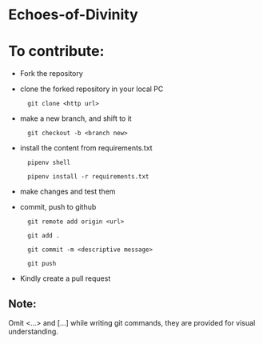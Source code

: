 # Echoes-of-Divinity
# To contribute:
- Fork the repository
- clone the forked repository in your local PC
 
        git clone <http url> 
  
- make a new branch, and shift to it
  
        git checkout -b <branch new> 
  
- install the content from requirements.txt
 
        pipenv shell 
  
        pipenv install -r requirements.txt 
  
- make changes and test them
- commit, push to github

        git remote add origin <url> 
   
        git add . 
  
        git commit -m <descriptive message> 

        git push 
  
- Kindly create a pull request

## Note:
Omit <...> and [...] while writing git commands, they are provided for visual understanding.
